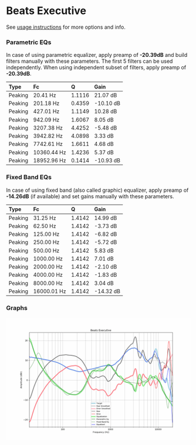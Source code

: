 # Beats Executive
See [usage instructions](https://github.com/jaakkopasanen/AutoEq#usage) for more options and info.

### Parametric EQs
In case of using parametric equalizer, apply preamp of **-20.39dB** and build filters manually
with these parameters. The first 5 filters can be used independently.
When using independent subset of filters, apply preamp of **-20.39dB**.

| Type    | Fc          |      Q | Gain      |
|:--------|:------------|:-------|:----------|
| Peaking | 20.41 Hz    | 1.1116 | 21.07 dB  |
| Peaking | 201.18 Hz   | 0.4359 | -10.10 dB |
| Peaking | 427.01 Hz   | 1.1149 | 10.28 dB  |
| Peaking | 942.09 Hz   | 1.6067 | 8.05 dB   |
| Peaking | 3207.38 Hz  | 4.4252 | -5.48 dB  |
| Peaking | 3942.82 Hz  | 4.0898 | 3.33 dB   |
| Peaking | 7742.61 Hz  | 1.6611 | 4.68 dB   |
| Peaking | 10360.44 Hz | 1.4236 | 5.37 dB   |
| Peaking | 18952.96 Hz | 0.1414 | -10.93 dB |

### Fixed Band EQs
In case of using fixed band (also called graphic) equalizer, apply preamp of **-14.26dB**
(if available) and set gains manually with these parameters.

| Type    | Fc          |      Q | Gain      |
|:--------|:------------|:-------|:----------|
| Peaking | 31.25 Hz    | 1.4142 | 14.99 dB  |
| Peaking | 62.50 Hz    | 1.4142 | -3.73 dB  |
| Peaking | 125.00 Hz   | 1.4142 | -6.82 dB  |
| Peaking | 250.00 Hz   | 1.4142 | -5.72 dB  |
| Peaking | 500.00 Hz   | 1.4142 | 5.83 dB   |
| Peaking | 1000.00 Hz  | 1.4142 | 7.01 dB   |
| Peaking | 2000.00 Hz  | 1.4142 | -2.10 dB  |
| Peaking | 4000.00 Hz  | 1.4142 | -1.83 dB  |
| Peaking | 8000.00 Hz  | 1.4142 | 3.04 dB   |
| Peaking | 16000.01 Hz | 1.4142 | -14.32 dB |

### Graphs
![](./Beats%20Executive.png)